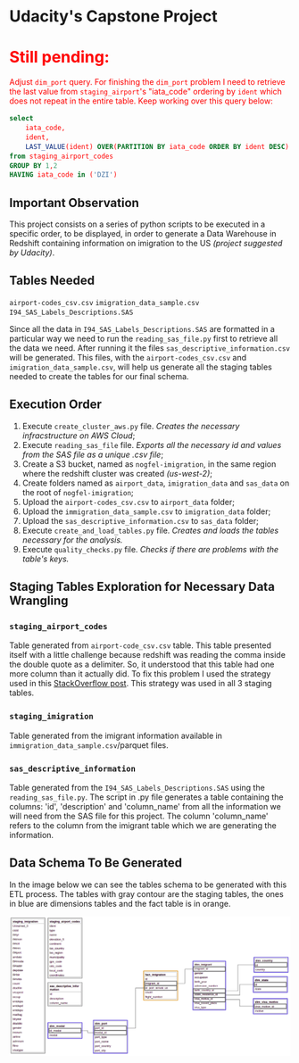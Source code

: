 # Udacity's Capstone Project

# <font color='red'>Still pending:
Adjust `dim_port` query. For finishing the `dim_port` problem I need to retrieve the last value from `staging_airport`'s "iata_code" ordering by `ident` which does not repeat in the entire table. Keep working over this query below:<br>
```sql
select
    iata_code,
    ident,
    LAST_VALUE(ident) OVER(PARTITION BY iata_code ORDER BY ident DESC) AS last_register
from staging_airport_codes
GROUP BY 1,2
HAVING iata_code in ('DZI')
```
</font>

## Important Observation
This project consists on a series of python scripts to be executed in a specific order, to be displayed, in order to generate a Data Warehouse in Redshift containing information on imigration to the US _(project suggested by Udacity)_.

## Tables Needed
`airport-codes_csv.csv`
`imigration_data_sample.csv`
`I94_SAS_Labels_Descriptions.SAS`

Since all the data in `I94_SAS_Labels_Descriptions.SAS` are formatted in a particular way we need to run the `reading_sas_file.py` first to retrieve all the data we need. After running it the files `sas_descriptive_information.csv` will be generated. This files, with the `airport-codes_csv.csv` and `imigration_data_sample.csv`, will help us generate all the staging tables needed to create the tables for our final schema.

## Execution Order

1) Execute `create_cluster_aws.py` file. _Creates the necessary infracstructure on AWS Cloud_;
2) Execute `reading_sas_file` file. _Exports all the necessary id and values from the SAS file as a unique .csv file_;
3) Create a S3 bucket, named as `nogfel-imigration`, in the same region where the redshift cluster was created _(us-west-2)_;
4) Create folders named as `airport_data`, `imigration_data` and `sas_data` on the root of `nogfel-imigration`;
5) Upload the `airport-codes_csv.csv` to `airport_data` folder;
6) Upload the `immigration_data_sample.csv` to `imigration_data` folder;
6) Upload the `sas_descriptive_information.csv` to `sas_data` folder;
7) Execute `create_and_load_tables.py` file. _Creates and loads the tables necessary for the analysis._
8) Execute `quality_checks.py` file. _Checks if there are problems with the table's keys._

## Staging Tables Exploration for Necessary Data Wrangling

### `staging_airport_codes`
Table generated from `airport-code_csv.csv` table. 
This table presented itself with a little challenge because redshift was reading the comma inside the double quote as a delimiter. So, it understood that this table had one more column than it actually did. To fix this problem I used the strategy used in this [StackOverflow post](https://stackoverflow.com/questions/47290137/redshift-loading-csv-with-commas-in-a-text-field). This strategy was used in all 3 staging tables.

### `staging_imigration`
Table generated from the imigrant information available in `immigration_data_sample.csv`/parquet files.

### `sas_descriptive_information`
Table generated from the `I94_SAS_Labels_Descriptions.SAS` using the `reading_sas_file.py`. The script in .py file generates a table containing the columns: 'id', 'description' and 'column_name' from all the information we will need from the SAS file for this project. The column 'column_name' refers to the column from the imigrant table which we are generating the information.


## Data Schema To Be Generated

In the image below we can see the tables schema to be generated with this ETL process. The tables with gray contour are the staging tables, the ones in blue are dimensions tables and the fact table is in orange.

![alt text](Tables_schema.png "Tables Schema")
